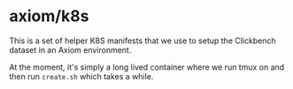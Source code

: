 # axiom/k8s

This is a set of helper K8S manifests that we use to setup the Clickbench dataset in an Axiom environment.

At the moment, it's simply a long lived container where we run tmux on and then run `create.sh` which takes a while.
